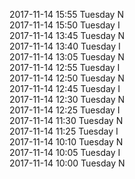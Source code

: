2017-11-14 15:55 Tuesday  N  
2017-11-14 15:50 Tuesday  I  
2017-11-14 13:45 Tuesday  N  
2017-11-14 13:40 Tuesday  I  
2017-11-14 13:05 Tuesday  N  
2017-11-14 12:55 Tuesday  I  
2017-11-14 12:50 Tuesday  N  
2017-11-14 12:45 Tuesday  I  
2017-11-14 12:30 Tuesday  N  
2017-11-14 12:25 Tuesday  I  
2017-11-14 11:30 Tuesday  N  
2017-11-14 11:25 Tuesday  I  
2017-11-14 10:10 Tuesday  N  
2017-11-14 10:05 Tuesday  I  
2017-11-14 10:00 Tuesday  N  

